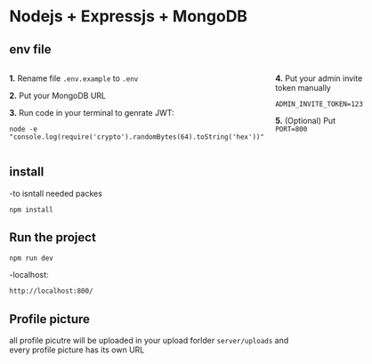 # Nodejs + Expressjs + MongoDB

## env file

<div style="display:flex; gap:20px;">
  <div>
    <p><b>1.</b> Rename file <code>.env.example</code> to <code>.env</code></p>
    <p><b>2.</b> Put your MongoDB URL</p>
    <p><b>3.</b> Run code in your terminal to genrate JWT:</p>
    <pre><code>node -e "console.log(require('crypto').randomBytes(64).toString('hex'))"</code></pre>
  </div>
  <div>
    <p><b>4.</b> Put your admin invite token manually</p>
    <pre><code>ADMIN_INVITE_TOKEN=123</code></pre>
    <p><b>5.</b> (Optional) Put <code>PORT=800</code></p>
  </div>
</div>

## install

-to isntall needed packes
```bash
npm install
```

## Run the project

```bash
npm run dev
```

-localhost:

```bash
http://localhost:800/
```

## Profile picture

all profile picutre will be uploaded in your upload forlder `server/uploads` and every profile picture has its own URL
